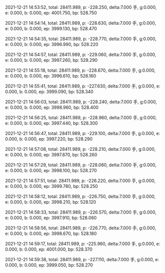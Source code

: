 2021-12-21 14:53:52, total: 28411.989, p: -228.250, delta:7.000 手, g:0.000, e: 0.000, b: 0.000, ep: 4001.750, bp: 528.750

2021-12-21 14:54:14, total: 28411.989, p: -228.630, delta:7.000 手, g:0.000, e: 0.000, b: 0.000, ep: 3999.130, bp: 528.470

2021-12-21 14:54:35, total: 28411.989, p: -228.770, delta:7.000 手, g:0.000, e: 0.000, b: 0.000, ep: 3996.990, bp: 528.220

2021-12-21 14:54:57, total: 28411.989, p: -229.060, delta:7.000 手, g:0.000, e: 0.000, b: 0.000, ep: 3997.260, bp: 528.290

2021-12-21 14:55:18, total: 28411.989, p: -228.670, delta:7.000 手, g:0.000, e: 0.000, b: 0.000, ep: 3996.610, bp: 528.160

2021-12-21 14:55:41, total: 28411.989, p: -227.630, delta:7.000 手, g:0.000, e: 0.000, b: 0.000, ep: 3999.090, bp: 528.340

2021-12-21 14:56:03, total: 28411.989, p: -228.240, delta:7.000 手, g:0.000, e: 0.000, b: 0.000, ep: 3998.960, bp: 528.400

2021-12-21 14:56:25, total: 28411.989, p: -228.960, delta:7.000 手, g:0.000, e: 0.000, b: 0.000, ep: 3997.440, bp: 528.300

2021-12-21 14:56:47, total: 28411.989, p: -229.100, delta:7.000 手, g:0.000, e: 0.000, b: 0.000, ep: 3997.220, bp: 528.290

2021-12-21 14:57:08, total: 28411.989, p: -228.210, delta:7.000 手, g:0.000, e: 0.000, b: 0.000, ep: 3997.870, bp: 528.260

2021-12-21 14:57:29, total: 28411.989, p: -228.060, delta:7.000 手, g:0.000, e: 0.000, b: 0.000, ep: 3998.100, bp: 528.270

2021-12-21 14:57:51, total: 28411.989, p: -226.220, delta:7.000 手, g:0.000, e: 0.000, b: 0.000, ep: 3999.780, bp: 528.250

2021-12-21 14:58:12, total: 28411.989, p: -226.750, delta:7.000 手, g:0.000, e: 0.000, b: 0.000, ep: 3998.210, bp: 528.120

2021-12-21 14:58:33, total: 28411.989, p: -226.570, delta:7.000 手, g:0.000, e: 0.000, b: 0.000, ep: 3997.910, bp: 528.060

2021-12-21 14:58:56, total: 28411.989, p: -226.770, delta:7.000 手, g:0.000, e: 0.000, b: 0.000, ep: 3998.670, bp: 528.180

2021-12-21 14:59:17, total: 28411.989, p: -225.960, delta:7.000 手, g:0.000, e: 0.000, b: 0.000, ep: 4001.000, bp: 528.370

2021-12-21 14:59:38, total: 28411.989, p: -227.110, delta:7.000 手, g:0.000, e: 0.000, b: 0.000, ep: 3999.050, bp: 528.270